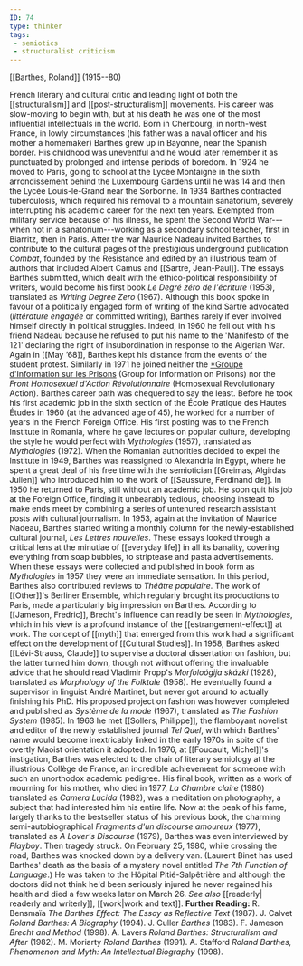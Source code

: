 ```yaml
---
ID: 74
type: thinker
tags: 
 - semiotics
 - structuralist criticism
---
```


[[Barthes, Roland]] 
(1915--80)


French literary and cultural critic and leading light of both the
[[structuralism]] and
[[post-structuralism]]
movements. His career was slow-moving to begin with, but at his death he
was one of the most influential intellectuals in the world.
Born in Cherbourg, in north-west France, in lowly circumstances (his
father was a naval officer and his mother a homemaker) Barthes grew up
in Bayonne, near the Spanish border. His childhood was uneventful and he
would later remember it as punctuated by prolonged and intense periods
of boredom. In 1924 he moved to Paris, going to school at the Lycée
Montaigne in the sixth arrondissement behind the Luxembourg Gardens
until he was 14 and then the Lycée Louis-le-Grand near the Sorbonne. In
1934 Barthes contracted tuberculosis, which required his removal to a
mountain sanatorium, severely interrupting his academic career for the
next ten years. Exempted from military service because of his illness,
he spent the Second World War---when not in a sanatorium---working as a
secondary school teacher, first in Biarritz, then in Paris.
After the war Maurice Nadeau invited Barthes to contribute to the
cultural pages of the prestigious underground publication *Combat*,
founded by the Resistance and edited by an illustrious team of authors
that included Albert Camus and [[Sartre, Jean-Paul]]. The essays Barthes
submitted, which dealt with the ethico-political responsibility of
writers, would become his first book *Le Degré zéro de l'écriture*
(1953), translated as *Writing Degree Zero* (1967). Although this book
spoke in favour of a politically engaged form of writing of the kind
Sartre advocated (*littérature engagée* or committed writing), Barthes
rarely if ever involved himself directly in political struggles. Indeed,
in 1960 he fell out with his friend Nadeau because he refused to put his
name to the 'Manifesto of the 121' declaring the right of
insubordination in response to the Algerian War. Again in [[May ’68]], Barthes kept his
distance from the events of the student protest. Similarly in 1971 he
joined neither the [*Groupe d'Information sur les
Prisons](#X1eb5293701d7399d678f35ee22fea61f1e1dea8) (Group for
Information on Prisons) nor the *Front Homosexuel d'Action
Révolutionnaire* (Homosexual Revolutionary Action).
Barthes career path was chequered to say the least. Before he took his
first academic job in the sixth section of the École Pratique des Hautes
Études in 1960 (at the advanced age of 45), he worked for a number of
years in the French Foreign Office. His first posting was to the French
Institute in Romania, where he gave lectures on popular culture,
developing the style he would perfect with *Mythologies* (1957),
translated as *Mythologies* (1972). When the Romanian authorities
decided to expel the Institute in 1949, Barthes was reassigned to
Alexandria in Egypt, where he spent a great deal of his free time with
the semiotician [[Greimas, Algirdas Julien]] who introduced him
to the work of [[Saussure, Ferdinand de]]. In 1950 he
returned to Paris, still without an academic job. He soon quit his job
at the Foreign Office, finding it unbearably tedious, choosing instead
to make ends meet by combining a series of untenured research assistant
posts with cultural journalism.
In 1953, again at the invitation of Maurice Nadeau, Barthes started
writing a monthly column for the newly-established cultural journal,
*Les Lettres nouvelles*. These essays looked through a critical lens at
the minutiae of [[everyday life]] in all its banality,
covering everything from soap bubbles, to striptease and pasta
advertisements. When these essays were collected and published in book
form as *Mythologies* in 1957 they were an immediate sensation. In this
period, Barthes also contributed reviews to *Théâtre populaire*. The
work of [[Other]]'s Berliner
Ensemble, which regularly brought its productions to Paris, made a
particularly big impression on Barthes. According to [[Jameson, Fredric]], Brecht's
influence can readily be seen in *Mythologies*, which in his view is a
profound instance of the
[[estrangement-effect]] at
work. The concept of [[myth]]
that emerged from this work had a significant effect on the development
of [[Cultural Studies]].
In 1958, Barthes asked [[Lévi-Strauss, Claude]] to supervise
a doctoral dissertation on fashion, but the latter turned him down,
though not without offering the invaluable advice that he should read
Vladimir Propp's *Morfoloógija skázki* (1928), translated as *Morphology of the Folktale* (1958). He eventually found a supervisor in linguist
André Martinet, but never got around to actually finishing his PhD. His
proposed project on fashion was however completed and published as
*Système de la mode* (1967), translated as *The Fashion System* (1985).
In 1963 he met [[Sollers, Philippe]], the flamboyant
novelist and editor of the newly established journal *Tel Quel*, with
which Barthes' name would become inextricably linked in the early 1970s
in spite of the overtly Maoist orientation it adopted.
In 1976, at [[Foucault, Michel]]'s instigation,
Barthes was elected to the chair of literary semiology at the
illustrious Collège de France, an incredible achievement for someone
with such an unorthodox academic pedigree. His final book, written as a
work of mourning for his mother, who died in 1977, *La Chambre claire*
(1980) translated as *Camera Lucida* (1982), was a meditation on
photography, a subject that had interested him his entire life. Now at
the peak of his fame, largely thanks to the bestseller status of his
previous book, the charming semi-autobiographical *Fragments d'un
discourse amoureux* (1977), translated as *A Lover's Discourse* (1979),
Barthes was even interviewed by *Playboy*. Then tragedy struck. On
February 25, 1980, while crossing the road, Barthes was knocked down by
a delivery van. (Laurent Binet has used Barthes' death as the basis of a
mystery novel entitled *The 7th Function of Language*.) He was taken to
the Hôpital Pitié-Salpêtrière and although the doctors did not think
he'd been seriously injured he never regained his health and died a few
weeks later on March 26. *See also* [[readerly| readerly and writerly]], [[work|work and text]].
**Further Reading:** R. Bensmaïa *The Barthes Effect: The Essay as
Reflective Text* (1987).
J. Calvet *Roland Barthes: A Biography* (1994).
J. Culler *Barthes* (1983).
F. Jameson *Brecht and Method* (1998).
A. Lavers *Roland Barthes: Structuralism and After* (1982).
M. Moriarty *Roland Barthes* (1991).
A. Stafford *Roland Barthes, Phenomenon and Myth: An Intellectual
Biography* (1998).

